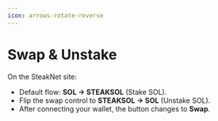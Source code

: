 ```yaml
---
icon: arrows-rotate-reverse
---
```


# Swap & Unstake

On the SteakNet site:

* Default flow: **SOL → STEAKSOL** (Stake SOL).
* Flip the swap control to **STEAKSOL → SOL** (Unstake SOL).
* After connecting your wallet, the button changes to **Swap**.
